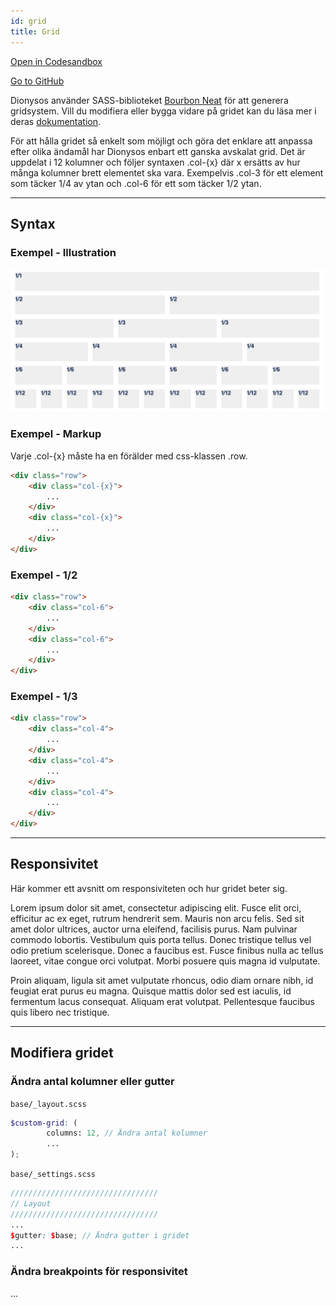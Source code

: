 ```yaml
---
id: grid
title: Grid
---
```

[Open in Codesandbox](https://codesandbox.io/s/github/DanielJohnsson87/raket-factory/tree/dionysos-grid-example/dionysos)

[Go to GitHub](https://github.com/DanielJohnsson87/raket-factory/tree/master/dionysos)

Dionysos använder SASS-biblioteket [Bourbon Neat](https://neat.bourbon.io/) för att generera gridsystem.
Vill du modifiera eller bygga vidare på gridet kan du läsa mer i deras [dokumentation](https://neat.bourbon.io/docs/latest/).

För att hålla gridet så enkelt som möjligt och göra det enklare att anpassa efter olika ändamål har Dionysos enbart ett ganska avskalat grid. Det är uppdelat i 12 kolumner och följer syntaxen .col-{x} där x ersätts av hur många kolumner brett elementet ska vara. Exempelvis .col-3 för ett element som täcker 1/4 av ytan och .col-6 för ett som täcker 1/2 ytan.

---
## Syntax

### Exempel - Illustration
![Layout illustration](assets/grid-illustration.png)

### Exempel - Markup
Varje .col-{x} måste ha en förälder med css-klassen .row.

```html
<div class="row">
	<div class="col-{x}">
        ...
    </div>
	<div class="col-{x}">
        ...
    </div>
</div>
```


### Exempel - 1/2

```html
<div class="row">
    <div class="col-6">
        ...
    </div>
    <div class="col-6">
        ...
    </div>
</div>
```

### Exempel - 1/3

```html
<div class="row">
    <div class="col-4">
        ...
    </div>
    <div class="col-4">
        ...
    </div>
    <div class="col-4">
        ...
    </div>
</div>
```


---
## Responsivitet
Här kommer ett avsnitt om responsiviteten och hur gridet beter sig.

Lorem ipsum dolor sit amet, consectetur adipiscing elit. Fusce elit orci, efficitur ac ex eget, rutrum hendrerit sem. Mauris non arcu felis. Sed sit amet dolor ultrices, auctor urna eleifend, facilisis purus. Nam pulvinar commodo lobortis. Vestibulum quis porta tellus. Donec tristique tellus vel odio pretium scelerisque. Donec a faucibus est. Fusce finibus nulla ac tellus laoreet, vitae congue orci volutpat. Morbi posuere quis magna id vulputate.

Proin aliquam, ligula sit amet vulputate rhoncus, odio diam ornare nibh, id feugiat erat purus eu magna. Quisque mattis dolor sed est iaculis, id fermentum lacus consequat. Aliquam erat volutpat. Pellentesque faucibus quis libero nec tristique.

---
## Modifiera gridet


### Ändra antal kolumner eller gutter

`base/_layout.scss`
```scss
$custom-grid: (
        columns: 12, // Ändra antal kolumner
        ...
);

```

`base/_settings.scss`
```scss
/////////////////////////////////
// Layout
/////////////////////////////////
...
$gutter: $base; // Ändra gutter i gridet
...

```


### Ändra breakpoints för responsivitet
...


